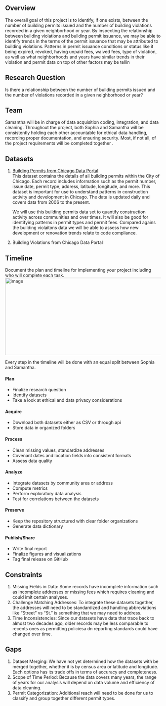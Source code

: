 ## Overview
The overall goal of this project is to identify, if one exists, between the number of building permits issued and the number of building violations recorded in a given neighborhood or year. By inspecting the relationship between building violations and building permit issuance, we may be able to identify trends in the terms of the permit issuance that may be attributed to building violations. Patterns in permit issuance conditions or status like it being expired, revoked, having unpaid fees, waived fees, type of violation, as well as what neighborhoods and years have similar trends in their violation and permit data on top of other factors may be tellin

## Research Question
Is there a relationship between the number of building permits issued and the number of violations recorded in a given neighborhood or year?

## Team
Samantha will be in charge of data acquisition coding, integration, and data cleaning. Throughout the project, both Sophia and Samantha will be consistently holding each other accountable for ethical data handling, recording proper documentation, and ensuring security. Most, if not all, of the project requirements will be completed together .

## Datasets
1. [Building Permits from Chicago Data Portal](https://data.cityofchicago.org/d/ydr8-5enu)  
This dataset contains the details of all building permits within the City of Chicago. Each record includes information such as the permit number, issue date, permit type, address, latitude, longitude, and more. This dataset is important for use to understand patterns in construction activity and development in Chicago. The data is updated daily and covers data from 2006 to the present.

    We will use this building permits data set to quantify construction activity across communities and over times. It will also be good for identifying patterns in permit types and permit fees. Compared agains the building violaitons data we will be able to assess how new development or renovation trends relate to code compliance.

2. Building Violations from Chicago Data Portal

## Timeline
Document the plan and timeline for implementing your project including who will complete each task.
<img width="700" height="250" alt="image" src="https://github.com/user-attachments/assets/1ead0bb1-601b-4f75-8550-ba22ec9584d3" />

Every step in the timeline will be done with an equal split between Sophia and Samantha.

#### Plan
- Finalize research question
- Identify datasets
- Take a look at ethical and data privacy considerations

#### Acquire
- Download both datasets either as CSV or through api
- Store data in organized folders

#### Process
- Clean missing values, standardize addresses
- Covenant dates and location fields into consistent formats
- Assess data quality

#### Analyze
- Integrate datasets by community area or address
- Compute metrics
- Perform exploratory data analysis
- Test for correlations between the datasets

#### Preserve
- Keep the repository structured with clear folder organizations
- Generate data dictionary

#### Publish/Share
- Write final report
- Finalize figures and visualizations
- Tag final release on GitHub

## Constraints
1. Missing Fields in Data: Some records have incomplete information such as incomplete addresses or missing fees which requires cleaning and could imit certain analyses.
2. Challenge Matching Addresses: To integrate these datasets together, the addresses will need to be standardized and handling abbreviations like “Street” vs “St.” is something that we may need to address.
3. Time Inconsistencies: Since our datasets have data that trace back to almost two decades ago, older records may be less comparable to recents ones as permitting policiesa dn reporting standards could have changed over time.
   
## Gaps
1. Dataset Merging: We have not yet determined how the datasets with be merged together, whether it is by census area or latitude and longitude. Each options has its trade offs in terms of accuracy and completeness.
2. Scope of Time Period: Because the data covers many years, the range of years for our analysis will depend on data volume and efficiency of data cleaning.
3. Permit Categorization: Additional reach will need to be done for us to classify and group together different permit types.
